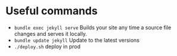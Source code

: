 # Useful commands

- `bundle exec jekyll serve` Builds your site any time a source file changes and serves it locally.
- `bundle update jekyll` Update to the latest versions
- `./deploy.sh` deploy in prod
